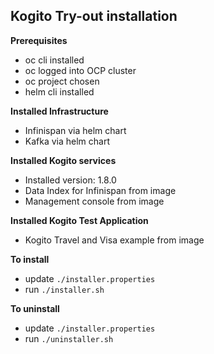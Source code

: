 ## Kogito Try-out installation

**Prerequisites**
- oc cli installed
- oc logged into OCP cluster
- oc project chosen
- helm cli installed

**Installed Infrastructure**
- Infinispan via helm chart
- Kafka via helm chart

**Installed Kogito services**
- Installed version: 1.8.0
- Data Index for Infinispan from image
- Management console from image

**Installed Kogito Test Application**
- Kogito Travel and Visa example from image

**To install**
- update `./installer.properties`
- run `./installer.sh`

**To uninstall**
- update `./installer.properties`
- run `./uninstaller.sh`